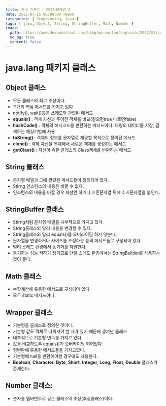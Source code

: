 ```yaml
---
title: 자바 기본7 - 객체지향개념 2
date: 2021-07-15 00:00:00 +0900
categories: [ Programming, Java ]
tags: [ java, Object, String, StringBuffer, Math, Number ]
image:
  path: https://www.devopsschool.com/blog/wp-content/uploads/2022/03/java_logo_icon_168609.png
  no_bg: true
  content: false
---
```


# **java.lang 패키지 클래스**

## Object 클래스

- 모든 클래스의 최고 조상이다.
- 11개의 핵심 메서드를 가지고 있다.
- notify(), wait()등은 쓰레드와 관련된 메서드
- **equals()** : 객체 자신과 주어진 객체를 비교(같으면true 다르면false)
- **hashCode()** : 객체의 해시코드를 반환하는 메서드이다. 다량의 데이터를 저장, 검색하는 해싱기법에 사용
- **toString()** : 객체의 정보를 문자열로 제공할 목적으로 정의된 메서드
- **clone()** : 객체 자신을 복제해서 새로운 객체를 생성하는 메서드
- **getClass()** : 자신이 속한 클래스의 Class객체를 반환하는 메서드

## String 클래스

- 문자형 배열과 그에 관련된 메서드들이 정의되어 있다.
- Stirng 인스턴스의 내용은 바꿀 수 없다.
- 인스턴스의 내용을 바꿀 경우 재선언 하거나 기존문자열 뒤에 추가문자열을 붙인다.

## StringBuffer 클래스

- Stirng처럼 문자형 배열을 내부적으로 가지고 있다.
- String클래스와 달리 내용을 변경할 수 있다.
- String클래스와 달리 equals()를 오버라이딩 하지 않는다.
- 문자열을 변경하거나 사이즈를 조정하는 등의 메서드들로 구성되어 있다.
- 멀티 스레드 환경에서 동기화를 지원한다.
- 동기화는 성능 저하가 생기므로 단일 스레드 환경에서는 StringBuilder를 사용하는 것이 좋다.

## Math 클래스

- 수학계산에 유용한 메서드로 구성되어 있다.
- 모두 static 메서드이다.

## Wrapper 클래스

- 기본형을 클래스로 정의한 것이다.
- 기본형 값도 객체로 다뤄져야 할 때가 있기 때문에 생겨난 클래스
- 내부적으로 기본형 변수를 가지고 있다,
- 값을 비교하도록 equals()가 오버라이딩 되어있다.
- 형변환에 유용한 메서드들을 가지고있다.
- 기본형에 null을 반환해야할 경우에도 사용한다.
- **Boolean**, **Character**, **Byte**, **Short**, **Integer**, **Long**, **Float**, **Double** 클래스가 존재한다.

## Number 클래스:

- 숫자를 멤버변수로 갖는 클래스의 조상(추상클래스)이다.
